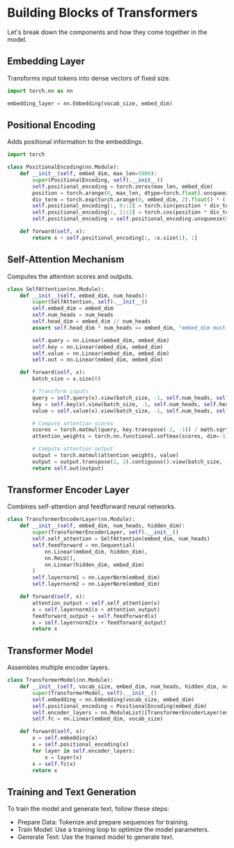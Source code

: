 # Building Blocks of Transformers
Let's break down the components and how they come together in the model.

## Embedding Layer
Transforms input tokens into dense vectors of fixed size.
```python
import torch.nn as nn

embedding_layer = nn.Embedding(vocab_size, embed_dim)
```

## Positional Encoding
Adds positional information to the embeddings.

```python
import torch

class PositionalEncoding(nn.Module):
    def __init__(self, embed_dim, max_len=5000):
        super(PositionalEncoding, self).__init__()
        self.positional_encoding = torch.zeros(max_len, embed_dim)
        position = torch.arange(0, max_len, dtype=torch.float).unsqueeze(1)
        div_term = torch.exp(torch.arange(0, embed_dim, 2).float() * (-math.log(10000.0) / embed_dim))
        self.positional_encoding[:, 0::2] = torch.sin(position * div_term)
        self.positional_encoding[:, 1::2] = torch.cos(position * div_term)
        self.positional_encoding = self.positional_encoding.unsqueeze(0)

    def forward(self, x):
        return x + self.positional_encoding[:, :x.size(1), :]
```

## Self-Attention Mechanism
Computes the attention scores and outputs.

```python
class SelfAttention(nn.Module):
    def __init__(self, embed_dim, num_heads):
        super(SelfAttention, self).__init__()
        self.embed_dim = embed_dim
        self.num_heads = num_heads
        self.head_dim = embed_dim // num_heads
        assert self.head_dim * num_heads == embed_dim, "embed_dim must be divisible by num_heads"

        self.query = nn.Linear(embed_dim, embed_dim)
        self.key = nn.Linear(embed_dim, embed_dim)
        self.value = nn.Linear(embed_dim, embed_dim)
        self.out = nn.Linear(embed_dim, embed_dim)

    def forward(self, x):
        batch_size = x.size(0)

        # Transform inputs
        query = self.query(x).view(batch_size, -1, self.num_heads, self.head_dim).transpose(1, 2)
        key = self.key(x).view(batch_size, -1, self.num_heads, self.head_dim).transpose(1, 2)
        value = self.value(x).view(batch_size, -1, self.num_heads, self.head_dim).transpose(1, 2)

        # Compute attention scores
        scores = torch.matmul(query, key.transpose(-2, -1)) / math.sqrt(self.head_dim)
        attention_weights = torch.nn.functional.softmax(scores, dim=-1)

        # Compute attention output
        output = torch.matmul(attention_weights, value)
        output = output.transpose(1, 2).contiguous().view(batch_size, -1, self.embed_dim)
        return self.out(output)
```

## Transformer Encoder Layer
Combines self-attention and feedforward neural networks.

```python
class TransformerEncoderLayer(nn.Module):
    def __init__(self, embed_dim, num_heads, hidden_dim):
        super(TransformerEncoderLayer, self).__init__()
        self.self_attention = SelfAttention(embed_dim, num_heads)
        self.feedforward = nn.Sequential(
            nn.Linear(embed_dim, hidden_dim),
            nn.ReLU(),
            nn.Linear(hidden_dim, embed_dim)
        )
        self.layernorm1 = nn.LayerNorm(embed_dim)
        self.layernorm2 = nn.LayerNorm(embed_dim)

    def forward(self, x):
        attention_output = self.self_attention(x)
        x = self.layernorm1(x + attention_output)
        feedforward_output = self.feedforward(x)
        x = self.layernorm2(x + feedforward_output)
        return x
```

## Transformer Model
Assembles multiple encoder layers.

```python
class TransformerModel(nn.Module):
    def __init__(self, vocab_size, embed_dim, num_heads, hidden_dim, num_layers):
        super(TransformerModel, self).__init__()
        self.embedding = nn.Embedding(vocab_size, embed_dim)
        self.positional_encoding = PositionalEncoding(embed_dim)
        self.encoder_layers = nn.ModuleList([TransformerEncoderLayer(embed_dim, num_heads, hidden_dim) for _ in range(num_layers)])
        self.fc = nn.Linear(embed_dim, vocab_size)

    def forward(self, x):
        x = self.embedding(x)
        x = self.positional_encoding(x)
        for layer in self.encoder_layers:
            x = layer(x)
        x = self.fc(x)
        return x
```

## Training and Text Generation
To train the model and generate text, follow these steps:

- Prepare Data: Tokenize and prepare sequences for training.
- Train Model: Use a training loop to optimize the model parameters.
- Generate Text: Use the trained model to generate text.

